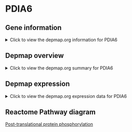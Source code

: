<h1>PDIA6</h1>

<h2>Gene information</h2>
<details>
  <summary>Click to view the depmap.org information for PDIA6</summary>
  <iframe src="https://depmap.org/portal/gene/PDIA6?tab=about" style="border:none;width:100%;height:800px"></iframe>
</details>

<h2>Depmap overview</h2>
<details>
  <summary>Click to view the depmap.org summary for PDIA6</summary>
  <iframe src="https://depmap.org/portal/gene/PDIA6?tab=overview" style="border:none;width:100%;height:800px"></iframe>
</details>

<h2>Depmap expression</h2>
<details>
  <summary>Click to view the depmap.org expression data for PDIA6</summary>
  <iframe src="https://depmap.org/portal/gene/PDIA6?tab=characterization" style="border:none;width:100%;height:800px"></iframe>
</details>



<h2>Reactome Pathway diagram</h2>
<a href="https://reactome.org/PathwayBrowser/#/R-HSA-8957275" target="_BLANK">Post-translational protein phosphorylation</a>



